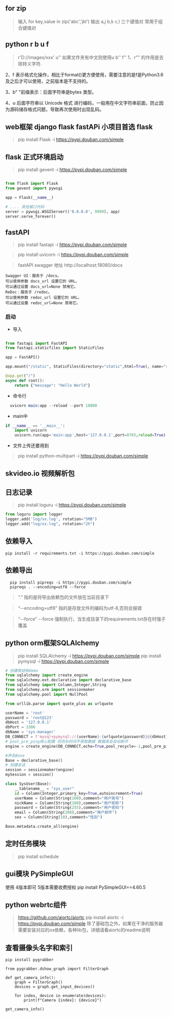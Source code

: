 ## for zip
> 输入 for key,value in zip('abc','jkl')
> 输出 a,j b,k c,l 三个键值对
> 常用于组合键值对
> 
## python  r b u f 
> r'D://images/xxx'
> u''  如果文件夹有中文则使用u
> b''
> f''
1、r"" 的作用是去除转义字符.

2、f 表示格式化操作，相比于format()更方便使用，需要注意的是f是Python3.6及之后才可以使用，之前版本是不支持的。

3、b" "前缀表示：后面字符串是bytes 类型。

4、u 后面字符串以 Unicode 格式 进行编码，一般用在中文字符串前面，防止因为源码储存格式问题，导致再次使用时出现乱码。

## web框架 django  flask fastAPi  小项目首选 flask
> pip install Flask -i https://pypi.douban.com/simple


## flask 正式环境启动
> pip install gevent -i https://pypi.douban.com/simple
```python

from flask import Flask
from gevent import pywsgi

app = Flask(__name__)

# .... 其他接口代码
server = pywsgi.WSGIServer(('0.0.0.0', 9999), app)
server.serve_forever()
```

## fastAPI 

> pip install fastapi -i https://pypi.douban.com/simple

> pip install uvicorn -i https://pypi.douban.com/simple

> fastAPI swagger 地址 http://localhost:18080/docs
```
Swagger UI：服务于 /docs。
可以使用参数 docs_url 设置它的 URL。
可以通过设置 docs_url=None 禁用它。
ReDoc：服务于 /redoc。
可以使用参数 redoc_url 设置它的 URL。
可以通过设置 redoc_url=None 禁用它。
```

### 启动 
 - 导入
```python

from fastapi import FastAPI
from fastapi.staticfiles import StaticFiles

app = FastAPI()

app.mount("/static", StaticFiles(directory="static",html=True), name="static") 静态文件访问

@app.get("/")
async def root():
    return {"message": "Hello World"}

```

 - 命令行
  ```s
    uvicorn main:app --reload --port 18080
  ```
  - main中
  
```python
if __name__ == '__main__':
    import uvicorn
    uvicorn.run(app='main:app',host='127.0.0.1',port=8765,reload=True)
```
 - 文件上传还要用到
  >  pip install python-multipart -i https://pypi.douban.com/simple

## skvideo.io 视频解析包



## 日志记录
> pip install loguru -i https://pypi.douban.com/simple

```python
from loguru import logger
logger.add('log/xx.log', rotation="5MB")
logger.add("log/xx.log", rotation="2h")

```

## 依赖导入
```
pip install -r requirements.txt -i https://pypi.douban.com/simple
```
## 依赖导出
```
  pip install pipreqs -i https://pypi.douban.com/simple
  pipreqs . --encoding=utf8 --force
```
> “.” 指的是将导出依赖包的文件放在当前目录下

> “--encoding=utf8” 指的是存放文件的编码为utf-8,否则会报错

> “--force” --force 强制执行，当生成目录下的requirements.txt存在时强子覆盖


## python orm框架SQLAlchemy
> pip install SQLAlchemy -i https://pypi.douban.com/simple
> pip install pymysql -i https://pypi.douban.com/simple

```python
# 创建表结构demo
from sqlalchemy import create_engine
from sqlalchemy.ext.declarative import declarative_base
from sqlalchemy import Column,Integer,String
from sqlalchemy.orm import sessionmaker
from sqlalchemy.pool import NullPool

from urllib.parse import quote_plus as urlquote

userName = 'root'
password = 'root@123'
dbHost = '127.0.0.1'
dbPort = 3306
dbName = 'sys-manager'
DB_CONNECT = f'mysql+pymysql://{userName}:{urlquote(password)}@{dbHost}:{dbPort}/{dbName}?charset=utf8mb4'
# pool_pre_ping核心配置 否则长时间不获取数据 数据库会自动断开
engine = create_engine(DB_CONNECT,echo=True,pool_recycle=-1,pool_pre_ping=True)

#声名Base
Base = declarative_base()
# 创建会话
session = sessionmaker(engine)
mySession = session()

class SysUser(Base):
    __tablename__ = "sys_user"
    id = Column(Integer,primary_key=True,autoincrement=True)
    userName = Column(String(100),comment="用户账号")
    nickName = Column(String(100),comment="用户昵称")
    password = Column(String(255),comment="用户密码")
    email = Column(String(200),comment="用户邮件")
    sex = Column(String(10),comment="性别")

Base.metadata.create_all(engine)
```

## 定时任务模块
> pip install schedule

## gui模块  PySimpleGUI

使用 4版本即可 5版本需要收费授权
pip install PySimpleGUI==4.60.5


## python webrtc组件 

> https://github.com/aiortc/aiortc
> pip install aiortc -i https://pypi.douban.com/simple
> 除了基础包之外，如果在干净的服务器需要安装对应的os依赖，各种lib包，详细请看aiortc的readme说明


## 查看摄像头名字和索引

```
pip install pygrabber

from pygrabber.dshow_graph import FilterGraph

def get_camera_info():
    graph = FilterGraph()
    devices = graph.get_input_devices()

    for index, device in enumerate(devices):
        print(f"Camera {index}: {device}")

get_camera_info()
```
